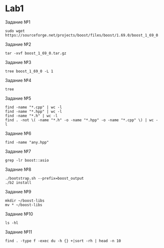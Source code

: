 # Lab1
Задание №1
```
sudo wget https://sourceforge.net/projects/boost/files/boost/1.69.0/boost_1_69_0.tar.gz
```
Задание №2
```
tar -xvf boost_1_69_0.tar.gz
```
Задание №3
```
tree boost_1_69_0 -L 1
```
Задание №4
```
tree
```
Задание №5
```
find -name "*.cpp" | wc -l
find -name "*.hpp" | wc -l
find -name "*.h" | wc -l
find . -not \( -name "*.h" -o -name "*.hpp" -o -name "*.cpp" \) | wc -l
```
Задание №6
```
find -name "any.hpp"
```
Задание №7
```
grep -lr boost::asio
```
Задание №8
```
./bootstrap.sh --prefix=boost_output
./b2 install
```
Задание №9
```
mkdir ~/boost-libs
mv * ~/boost-libs
```
Задание №10
```
ls -hl
```
Задание №11
```
find . -type f -exec du -h {} +|sort -rh | head -n 10
```
